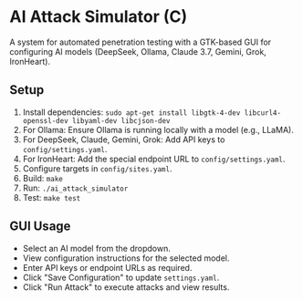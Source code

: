 # AI Attack Simulator (C)

A system for automated penetration testing with a GTK-based GUI for configuring AI models (DeepSeek, Ollama, Claude 3.7, Gemini, Grok, IronHeart).

## Setup
1. Install dependencies: `sudo apt-get install libgtk-4-dev libcurl4-openssl-dev libyaml-dev libcjson-dev`
2. For Ollama: Ensure Ollama is running locally with a model (e.g., LLaMA).
3. For DeepSeek, Claude, Gemini, Grok: Add API keys to `config/settings.yaml`.
4. For IronHeart: Add the special endpoint URL to `config/settings.yaml`.
5. Configure targets in `config/sites.yaml`.
6. Build: `make`
7. Run: `./ai_attack_simulator`
8. Test: `make test`

## GUI Usage
- Select an AI model from the dropdown.
- View configuration instructions for the selected model.
- Enter API keys or endpoint URLs as required.
- Click "Save Configuration" to update `settings.yaml`.
- Click "Run Attack" to execute attacks and view results.
